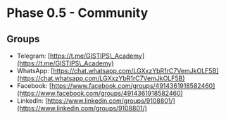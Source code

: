 # Phase 0.5 - Community

## Groups

* Telegram: [https://t.me/GISTIPS\_Academy](https://t.me/GISTIPS\_Academy)
* WhatsApp: [https://chat.whatsapp.com/LGXxzYbR1rC7VemJkOLF5B](https://chat.whatsapp.com/LGXxzYbR1rC7VemJkOLF5B)
* Facebook: [https://www.facebook.com/groups/4914361918582460](https://www.facebook.com/groups/4914361918582460)
* LinkedIn: [https://www.linkedin.com/groups/9108801/](https://www.linkedin.com/groups/9108801/)
